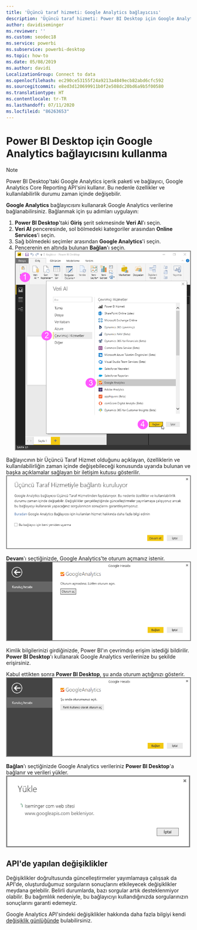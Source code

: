 ```yaml
---
title: 'Üçüncü taraf hizmeti: Google Analytics bağlayıcısı'
description: 'Üçüncü taraf hizmeti: Power BI Desktop için Google Analytics bağlayıcısı'
author: davidiseminger
ms.reviewer: ''
ms.custom: seodec18
ms.service: powerbi
ms.subservice: powerbi-desktop
ms.topic: how-to
ms.date: 05/08/2019
ms.author: davidi
LocalizationGroup: Connect to data
ms.openlocfilehash: ec290ce53155f24a9213a4849ecb82abd6cfc592
ms.sourcegitcommit: e8ed3d120699911b0f2e508dc20bd6a9b5f00580
ms.translationtype: HT
ms.contentlocale: tr-TR
ms.lasthandoff: 07/11/2020
ms.locfileid: "86263653"
---
```

# <a name="use-the-google-analytics-connector-for-power-bi-desktop"></a>Power BI Desktop için Google Analytics bağlayıcısını kullanma
> [!NOTE]
> Power BI Desktop'taki Google Analytics içerik paketi ve bağlayıcı, Google Analytics Core Reporting API'sini kullanır. Bu nedenle özellikler ve kullanılabilirlik durumu zaman içinde değişebilir.

**Google Analytics** bağlayıcısını kullanarak Google Analytics verilerine bağlanabilirsiniz. Bağlanmak için şu adımları uygulayın:

1. **Power BI Desktop**'taki **Giriş** şerit sekmesinde **Veri Al**'ı seçin.
2. **Veri Al** penceresinde, sol bölmedeki kategoriler arasından **Online Services**’i seçin.
3. Sağ bölmedeki seçimler arasından **Google Analytics**'i seçin.
4. Pencerenin en altında bulunan **Bağlan**'ı seçin.  
   ![Google Analytics’in ve Bağlan düğmesinin seçili olduğu Veri Al sekmesini gösteren Giriş sekmesinin ekran görüntüsü.](media/service-google-analytics-connector/tps_googleanalytics_1.png)

Bağlayıcının bir Üçüncü Taraf Hizmet olduğunu açıklayan, özelliklerin ve kullanılabilirliğin zaman içinde değişebileceği konusunda uyarıda bulunan ve başka açıklamalar sağlayan bir iletişim kutusu gösterilir.  
![Bağlayıcının bir Üçüncü Taraf Hizmetini kullandığına ilişkin uyarı gösteren bağlantı iletişim kutusunun ekran görüntüsü.](media/service-google-analytics-connector/tps_googleanalytics_2.png)

**Devam**'ı seçtiğinizde, Google Analytics'te oturum açmanız istenir.  
![Bağlanmak için oturum açmanız gerektiği bilgisini gösteren Google Analytics isteminin ekran görüntüsü.](media/service-google-analytics-connector/tps_googleanalytics_3.png)

Kimlik bilgilerinizi girdiğinizde, Power BI'ın çevrimdışı erişim istediği bildirilir. **Power BI Desktop**'ı kullanarak Google Analytics verilerinize bu şekilde erişirsiniz.  

Kabul ettikten sonra **Power BI Desktop**, şu anda oturum açtığınızı gösterir.  
![Oturum açtığınızı gösteren Google Analytics isteminin ekran görüntüsü.](media/service-google-analytics-connector/tps_googleanalytics_5.png)

**Bağlan**'ı seçtiğinizde Google Analytics verileriniz **Power BI Desktop**'a bağlanır ve verileri yükler.  
![Google Analytics verilerinin bağlandığını ve yüklendiğini gösteren Yükleme iletişim kutusunun ekran görüntüsü.](media/service-google-analytics-connector/tps_googleanalytics_6.png)

## <a name="changes-to-the-api"></a>API'de yapılan değişiklikler
Değişiklikler doğrultusunda güncelleştirmeler yayımlamaya çalışsak da API'de, oluşturduğumuz sorguların sonuçlarını etkileyecek değişiklikler meydana gelebilir. Belirli durumlarda, bazı sorgular artık desteklenmiyor olabilir. Bu bağımlılık nedeniyle, bu bağlayıcıyı kullandığınızda sorgularınızın sonuçlarını garanti edemeyiz.

Google Analytics API'sindeki değişiklikler hakkında daha fazla bilgiyi kendi [değişiklik günlüğünde](https://developers.google.com/analytics/devguides/changelog) bulabilirsiniz.

